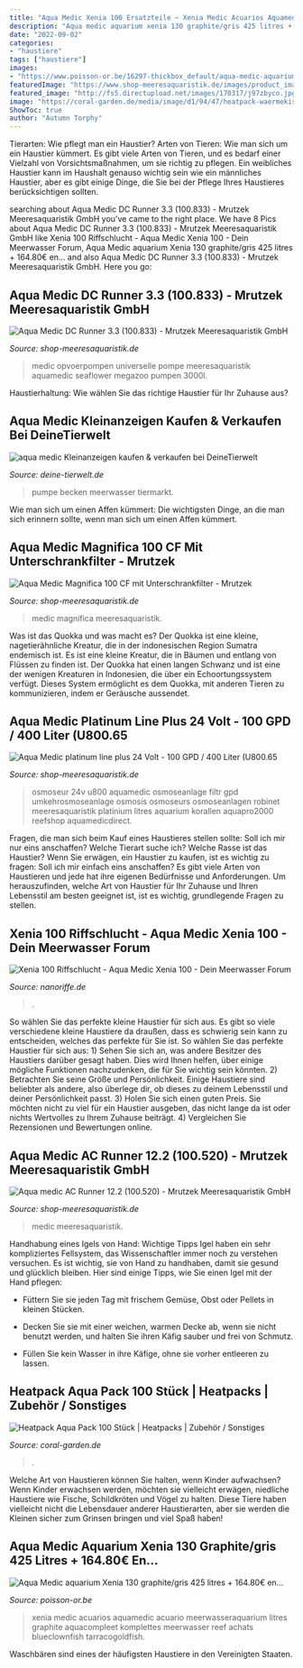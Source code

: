 ```yaml
---
title: "Aqua Medic Xenia 100 Ersatzteile ~ Xenia Medic Acuarios Aquamedic Acuario Meerwasseraquarium Litres Graphite Aquacompleet Komplettes Meerwasser Reef Achats Blueclownfish Tarracogoldfish"
description: "Aqua medic aquarium xenia 130 graphite/gris 425 litres + 164.80€ en..."
date: "2022-09-02"
categories:
- "haustiere"
tags: ["haustiere"]
images:
- "https://www.poisson-or.be/16297-thickbox_default/aqua-medic-aquarium-xenia-130-graphite-gris-425-litres-16480-en-bon-d-achats-corauxpoissons.jpg"
featuredImage: "https://www.shop-meeresaquaristik.de/images/product_images/popup_images/26443_1.jpg"
featured_image: "http://fs5.directupload.net/images/170317/j97zbyco.jpg"
image: "https://coral-garden.de/media/image/d1/94/47/heatpack-waermekissen-2QoI7dDThVoeuB.jpg"
ShowToc: true
author: "Autumn Torphy"
---
```



Tierarten: Wie pflegt man ein Haustier?
Arten von Tieren: Wie man sich um ein Haustier kümmert. Es gibt viele Arten von Tieren, und es bedarf einer Vielzahl von Vorsichtsmaßnahmen, um sie richtig zu pflegen. Ein weibliches Haustier kann im Haushalt genauso wichtig sein wie ein männliches Haustier, aber es gibt einige Dinge, die Sie bei der Pflege Ihres Haustieres berücksichtigen sollten.

	

		
searching about Aqua Medic DC Runner 3.3 (100.833) - Mrutzek Meeresaquaristik GmbH you've came to the right place. We have 8 Pics about Aqua Medic DC Runner 3.3 (100.833) - Mrutzek Meeresaquaristik GmbH like Xenia 100 Riffschlucht - Aqua Medic Xenia 100 - Dein Meerwasser Forum, Aqua Medic aquarium Xenia 130 graphite/gris 425 litres + 164.80€ en... and also Aqua Medic DC Runner 3.3 (100.833) - Mrutzek Meeresaquaristik GmbH. Here you go:
		
    
## Aqua Medic DC Runner 3.3 (100.833) - Mrutzek Meeresaquaristik GmbH

<img loading=lazy src="https://www.shop-meeresaquaristik.de/images/product_images/popup_images/26443_1.jpg" onerror="this.onerror=null;this.src='https://tse4.mm.bing.net/th?id=OIP.65BtmbOp_yq1w6mwzhwVKQHaHa&amp;pid=15.1';" alt="Aqua Medic DC Runner 3.3 (100.833) - Mrutzek Meeresaquaristik GmbH">

_Source: shop-meeresaquaristik.de_

>medic opvoerpompen universelle pompe meeresaquaristik aquamedic seaflower megazoo pumpen 3000l. 

	

Haustierhaltung: Wie wählen Sie das richtige Haustier für Ihr Zuhause aus?

    
## Aqua Medic Kleinanzeigen Kaufen &amp; Verkaufen Bei DeineTierwelt

<img loading=lazy src="https://pic1.qimage.de/71/00/59/222590071.jpg" onerror="this.onerror=null;this.src='https://tse4.mm.bing.net/th?id=OIP.r1mwDJ82LQY088BctBe7IAHaFj&amp;pid=15.1';" alt="aqua medic Kleinanzeigen kaufen &amp; verkaufen bei DeineTierwelt">

_Source: deine-tierwelt.de_

>pumpe becken meerwasser tiermarkt. 

	

Wie man sich um einen Affen kümmert: Die wichtigsten Dinge, an die man sich erinnern sollte, wenn man sich um einen Affen kümmert.

    
## Aqua Medic Magnifica 100 CF Mit Unterschrankfilter - Mrutzek

<img loading=lazy src="https://www.shop-meeresaquaristik.de/images/product_images/popup_images/15111_1.jpg" onerror="this.onerror=null;this.src='https://tse3.mm.bing.net/th?id=OIP.m4hwJXheT-SA2xrPeCj77gHaF-&amp;pid=15.1';" alt="Aqua Medic Magnifica 100 CF mit Unterschrankfilter - Mrutzek">

_Source: shop-meeresaquaristik.de_

>medic magnifica meeresaquaristik. 

	

Was ist das Quokka und was macht es?
Der Quokka ist eine kleine, nagetierähnliche Kreatur, die in der indonesischen Region Sumatra endemisch ist. Es ist eine kleine Kreatur, die in Bäumen und entlang von Flüssen zu finden ist. Der Quokka hat einen langen Schwanz und ist eine der wenigen Kreaturen in Indonesien, die über ein Echoortungssystem verfügt. Dieses System ermöglicht es dem Quokka, mit anderen Tieren zu kommunizieren, indem er Geräusche aussendet.

    
## Aqua Medic Platinum Line Plus 24 Volt - 100 GPD / 400 Liter (U800.65

<img loading=lazy src="https://www.shop-meeresaquaristik.de/images/product_images/popup_images/24286_2.jpg" onerror="this.onerror=null;this.src='https://tse4.mm.bing.net/th?id=OIP.MlI_cpiDtv6bEdYr4jHORwHaHa&amp;pid=15.1';" alt="Aqua Medic platinum line plus 24 Volt - 100 GPD / 400 Liter (U800.65">

_Source: shop-meeresaquaristik.de_

>osmoseur 24v u800 aquamedic osmoseanlage filtr gpd umkehrosmoseanlage osmosis osmoseurs osmoseanlagen robinet meeresaquaristik platinium litres aquarium korallen aquapro2000 reefshop aquamedicdirect. 

	

Fragen, die man sich beim Kauf eines Haustieres stellen sollte: Soll ich mir nur eins anschaffen? Welche Tierart suche ich? Welche Rasse ist das Haustier?
Wenn Sie erwägen, ein Haustier zu kaufen, ist es wichtig zu fragen: Soll ich mir einfach eins anschaffen? Es gibt viele Arten von Haustieren und jede hat ihre eigenen Bedürfnisse und Anforderungen. Um herauszufinden, welche Art von Haustier für Ihr Zuhause und Ihren Lebensstil am besten geeignet ist, ist es wichtig, grundlegende Fragen zu stellen.

    
## Xenia 100 Riffschlucht - Aqua Medic Xenia 100 - Dein Meerwasser Forum

<img loading=lazy src="http://fs5.directupload.net/images/170317/j97zbyco.jpg" onerror="this.onerror=null;this.src='https://tse3.mm.bing.net/th?id=OIP.y6Co36G7cAXqthtYLR9s1wHaNG&amp;pid=15.1';" alt="Xenia 100 Riffschlucht - Aqua Medic Xenia 100 - Dein Meerwasser Forum">

_Source: nanoriffe.de_

>. 

	

So wählen Sie das perfekte kleine Haustier für sich aus.
Es gibt so viele verschiedene kleine Haustiere da draußen, dass es schwierig sein kann zu entscheiden, welches das perfekte für Sie ist. So wählen Sie das perfekte Haustier für sich aus: 1) Sehen Sie sich an, was andere Besitzer des Haustiers darüber gesagt haben. Dies wird Ihnen helfen, über einige mögliche Funktionen nachzudenken, die für Sie wichtig sein könnten. 2) Betrachten Sie seine Größe und Persönlichkeit. Einige Haustiere sind beliebter als andere, also überlege dir, ob dieses zu deinem Lebensstil und deiner Persönlichkeit passt. 3) Holen Sie sich einen guten Preis. Sie möchten nicht zu viel für ein Haustier ausgeben, das nicht lange da ist oder nichts Wertvolles zu Ihrem Zuhause beiträgt. 4) Vergleichen Sie Rezensionen und Bewertungen online.

    
## Aqua Medic AC Runner 12.2 (100.520) - Mrutzek Meeresaquaristik GmbH

<img loading=lazy src="https://www.shop-meeresaquaristik.de/images/product_images/popup_images/19232_0.jpeg" onerror="this.onerror=null;this.src='https://tse2.mm.bing.net/th?id=OIP.IfrL2Z91De7owaRN8BdUVwHaHa&amp;pid=15.1';" alt="Aqua medic AC Runner 12.2 (100.520) - Mrutzek Meeresaquaristik GmbH">

_Source: shop-meeresaquaristik.de_

>medic meeresaquaristik. 

	

Handhabung eines Igels von Hand: Wichtige Tipps
Igel haben ein sehr kompliziertes Fellsystem, das Wissenschaftler immer noch zu verstehen versuchen. Es ist wichtig, sie von Hand zu handhaben, damit sie gesund und glücklich bleiben. Hier sind einige Tipps, wie Sie einen Igel mit der Hand pflegen:
- Füttern Sie sie jeden Tag mit frischem Gemüse, Obst oder Pellets in kleinen Stücken.

- Decken Sie sie mit einer weichen, warmen Decke ab, wenn sie nicht benutzt werden, und halten Sie ihren Käfig sauber und frei von Schmutz.

- Füllen Sie kein Wasser in ihre Käfige, ohne sie vorher entleeren zu lassen.

    
## Heatpack Aqua Pack 100 Stück | Heatpacks | Zubehör / Sonstiges

<img loading=lazy src="https://coral-garden.de/media/image/d1/94/47/heatpack-waermekissen-2QoI7dDThVoeuB.jpg" onerror="this.onerror=null;this.src='https://tse2.mm.bing.net/th?id=OIP.Y95VVxkCwFp3AfL5W1zKZAHaEq&amp;pid=15.1';" alt="Heatpack Aqua Pack 100 Stück | Heatpacks | Zubehör / Sonstiges">

_Source: coral-garden.de_

>. 

	

Welche Art von Haustieren können Sie halten, wenn Kinder aufwachsen?
Wenn Kinder erwachsen werden, möchten sie vielleicht erwägen, niedliche Haustiere wie Fische, Schildkröten und Vögel zu halten. Diese Tiere haben vielleicht nicht die Lebensdauer anderer Haustierarten, aber sie werden die Kleinen sicher zum Grinsen bringen und viel Spaß haben!

    
## Aqua Medic Aquarium Xenia 130 Graphite/gris 425 Litres + 164.80€ En...

<img loading=lazy src="https://www.poisson-or.be/16297-thickbox_default/aqua-medic-aquarium-xenia-130-graphite-gris-425-litres-16480-en-bon-d-achats-corauxpoissons.jpg" onerror="this.onerror=null;this.src='https://tse3.mm.bing.net/th?id=OIP.g81gyYO9RkFIJ3JxPU40zwHaHa&amp;pid=15.1';" alt="Aqua Medic aquarium Xenia 130 graphite/gris 425 litres + 164.80€ en...">

_Source: poisson-or.be_

>xenia medic acuarios aquamedic acuario meerwasseraquarium litres graphite aquacompleet komplettes meerwasser reef achats blueclownfish tarracogoldfish. 

	

Waschbären sind eines der häufigsten Haustiere in den Vereinigten Staaten.

